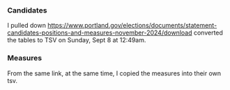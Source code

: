 ### Candidates

I pulled down https://www.portland.gov/elections/documents/statement-candidates-positions-and-measures-november-2024/download converted the tables to TSV on Sunday, Sept 8 at 12:49am.

### Measures

From the same link, at the same time, I copied the measures into their own tsv.
